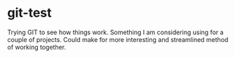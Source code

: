 git-test
========

Trying GIT to see how things work. Something I am considering using for a couple of projects. Could make for more interesting and streamlined method of working together.
